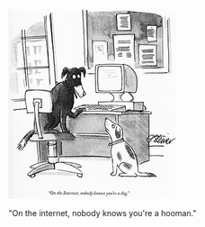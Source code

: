 ![Cartoon with two dogs, with one saying to the other On the internet, nobody knows you're a dog](Internet_dog.jpg)

"On the internet, nobody knows you're a hooman."

